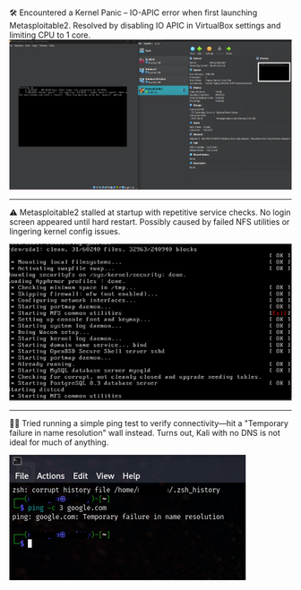🛠️ Encountered a Kernel Panic – IO-APIC error when first launching Metasploitable2. Resolved by disabling IO APIC in VirtualBox settings and limiting CPU to 1 core.
![Example of boot kernel panic in the terminal.](raw-images/kernel-panic.png)

---

⚠️ Metasploitable2 stalled at startup with repetitive service checks. No login screen appeared until hard restart. Possibly caused by failed NFS utilities or lingering kernel config issues.

![alt text](raw-images/boot-stall-metasploitable2.png)

---

🤦‍♀️ Tried running a simple ping test to verify connectivity—hit a "Temporary failure in name resolution" wall instead. Turns out, Kali with no DNS is not ideal for much of anything.

![Trying to ping Kali but there's no internet.](raw-images/internet-connections-matter.png)
